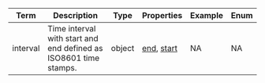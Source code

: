 |Term | Description | Type | Properties | Example | Enum|
| ---| ---| ---| ---| ---| --- |
| interval | Time interval with start and end defined as ISO8601 time stamps. | object | [end](./end.md), [start](./start.md) | NA | NA|
